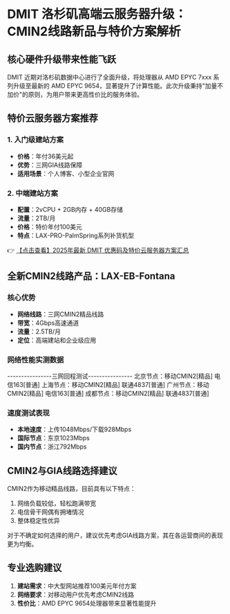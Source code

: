 # DMIT 洛杉矶高端云服务器升级：CMIN2线路新品与特价方案解析

## 核心硬件升级带来性能飞跃

DMIT 近期对洛杉矶数据中心进行了全面升级，将处理器从 AMD EPYC 7xxx 系列升级至最新的 AMD EPYC 9654，显著提升了计算性能。此次升级秉持"加量不加价"的原则，为用户带来更高性价比的服务体验。

## 特价云服务器方案推荐

### 1. 入门级建站方案
- **价格**：年付36美元起
- **优势**：三网GIA线路保障
- **适用场景**：个人博客、小型企业官网

### 2. 中端建站方案
- **配置**：2vCPU + 2GB内存 + 40GB存储
- **流量**：2TB/月
- **价格**：特价年付100美元
- **特点**：LAX-PRO-PalmSpring系列补货机型

👉 [【点击查看】2025年最新 DMIT 优惠码及特价云服务器方案汇总](https://bit.ly/dmit_coupon)

## 全新CMIN2线路产品：LAX-EB-Fontana

### 核心优势
- **网络线路**：三网CMIN2精品线路
- **带宽**：4Gbps高速通道
- **流量**：2.5TB/月
- **定位**：高端建站和企业级应用

### 网络性能实测数据

----------------三网回程测试----------------
北京节点：移动CMIN2[精品] 电信163[普通]
上海节点：移动CMIN2[精品] 联通4837[普通]
广州节点：移动CMIN2[精品] 电信163[普通]
成都节点：移动CMIN2[精品] 联通4837[普通]

### 速度测试表现
- **本地速度**：上传1048Mbps/下载928Mbps
- **国际节点**：东京1023Mbps
- **国内节点**：浙江792Mbps

## CMIN2与GIA线路选择建议

CMIN2作为移动精品线路，目前具有以下特点：
1. 网络负载较低，轻松跑满带宽
2. 电信骨干网偶有拥堵情况
3. 整体稳定性优异

对于不确定如何选择的用户，建议优先考虑GIA线路方案，其在各运营商间的表现更为均衡。

## 专业选购建议

1. **建站需求**：中大型网站推荐100美元年付方案
2. **网络要求**：对移动用户优先考虑CMIN2线路
3. **性价比**：AMD EPYC 9654处理器带来显著性能提升